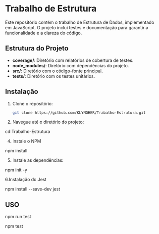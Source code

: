 # Trabalho de Estrutura

Este repositório contém o trabalho de Estrutura de Dados, implementado em JavaScript. O projeto inclui testes e documentação para garantir a funcionalidade e a clareza do código.

## Estrutura do Projeto

- **coverage/**: Diretório com relatórios de cobertura de testes.
- **node_modules/**: Diretório com dependências do projeto.
- **src/**: Diretório com o código-fonte principal.
- **tests/**: Diretório com os testes unitários.

## Instalação

1. Clone o repositório:
   ```sh
   git clone https://github.com/KLYNGHER/Trabalho-Estrutura.git

2. Navegue até o diretório do projeto:

cd Trabalho-Estrutura

4. Instale o NPM
   
npm install

5. Instale as dependências:

npm init -y

6.Instalação do Jest

npm install --save-dev jest

## USO
npm run test

npm test
